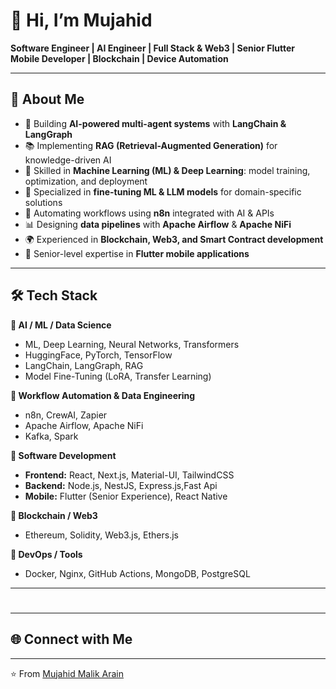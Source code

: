 # 👋 Hi, I’m Mujahid  

**Software Engineer | AI Engineer | Full Stack & Web3 | Senior Flutter Mobile Developer | Blockchain | Device Automation**  

---

## 🚀 About Me  
- 🤖 Building **AI-powered multi-agent systems** with **LangChain & LangGraph**  
- 📚 Implementing **RAG (Retrieval-Augmented Generation)** for knowledge-driven AI  
- 🧠 Skilled in **Machine Learning (ML) & Deep Learning**: model training, optimization, and deployment  
- 🎯 Specialized in **fine-tuning ML & LLM models** for domain-specific solutions  
- 🔄 Automating workflows using **n8n** integrated with AI & APIs  
- 📊 Designing **data pipelines** with **Apache Airflow** & **Apache NiFi**  
- 🌍 Experienced in **Blockchain, Web3, and Smart Contract development**  
- 📱 Senior-level expertise in **Flutter mobile applications**  

---

## 🛠 Tech Stack  

**🔹 AI / ML / Data Science**  
- ML, Deep Learning, Neural Networks, Transformers  
- HuggingFace, PyTorch, TensorFlow  
- LangChain, LangGraph, RAG  
- Model Fine-Tuning (LoRA, Transfer Learning)  

**🔹 Workflow Automation & Data Engineering**  
- n8n, CrewAI, Zapier  
- Apache Airflow, Apache NiFi  
- Kafka, Spark  

**🔹 Software Development**  
- **Frontend:** React, Next.js, Material-UI, TailwindCSS  
- **Backend:** Node.js, NestJS, Express.js,Fast Api
- **Mobile:** Flutter (Senior Experience), React Native  

**🔹 Blockchain / Web3**  
- Ethereum, Solidity, Web3.js, Ethers.js  

**🔹 DevOps / Tools**  
- Docker, Nginx, GitHub Actions, MongoDB, PostgreSQL  

---

#
---

## 🌐 Connect with Me    

---
⭐️ From [Mujahid Malik Arain](https://www.linkedin.com/in/mujahid-malik-arain-b20101134/?originalSubdomain=ae)
